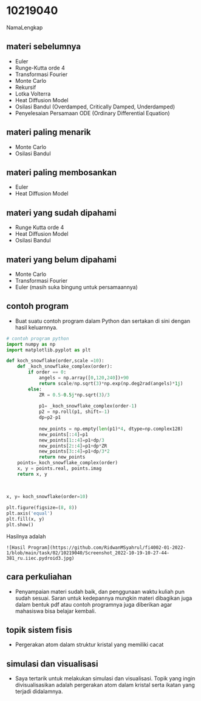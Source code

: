 # 10219040
NamaLengkap


## materi sebelumnya
+ Euler 
+ Runge-Kutta orde 4
+ Transformasi Fourier
+ Monte Carlo
+ Rekursif
+ Lotka Volterra
+ Heat Diffusion Model
+ Osilasi Bandul (Overdamped, Critically Damped, Underdamped) 
+ Penyelesaian Persamaan ODE (Ordinary Differential Equation) 



## materi paling menarik
+ Monte Carlo
+ Osilasi Bandul


## materi paling membosankan
+ Euler
+ Heat Diffusion Model


## materi yang sudah dipahami
+ Runge Kutta orde 4
+ Heat Diffusion Model
+ Osilasi Bandul


## materi yang belum dipahami
+ Monte Carlo
+ Transformasi Fourier
+ Euler (masih suka bingung untuk persamaannya) 


## contoh program
+ Buat suatu contoh program dalam Python dan sertakan di sini dengan hasil keluarnnya.

```python
# contoh program python
import numpy as np
import matplotlib.pyplot as plt

def koch_snowflake(order,scale =10):
	def _koch_snowflake_complex(order):
		if order == 0:
			angels = np.array([0,120,240])+90
			return scale/np.sqrt(3)*np.exp(np.deg2rad(angels)*1j)
		else:
			ZR = 0.5-0.5j*np.sqrt(3)/3
				
			p1= _koch_snowflake_complex(order-1)
			p2 = np.roll(p1, shift=-1)
			dp=p2-p1
				
			new_points = np.empty(len(p1)*4, dtype=np.complex128)
			new_points[::4]=p1
			new_points[1::4]=p1+dp/3
			new_points[2::4]=p1+dp*ZR
			new_points[3::4]=p1+dp/3*2
			return new_points
	points=_koch_snowflake_complex(order)
	x, y = points.real, points.imag
	return x, y
	
	
	
x, y= koch_snowflake(order=10)

plt.figure(figsize=(8, 8))
plt.axis('equal')
plt.fill(x, y)
plt.show()
```

Hasilnya adalah

```
![Hasil Program](https://github.com/RidwanMSyahrul/fi4002-01-2022-1/blob/main/task/02/10219040/Screenshot_2022-10-19-10-27-44-381_ru.iiec.pydroid3.jpg) 
```


## cara perkuliahan
+ Penyampaian materi sudah baik, dan penggunaan waktu kuliah pun sudah sesuai. Saran untuk kedepannya mungkin materi dibagikan juga dalam bentuk pdf atau contoh programnya juga diberikan agar mahasiswa bisa belajar kembali. 


## topik sistem fisis
+ Pergerakan atom dalam struktur kristal yang memiliki cacat


## simulasi dan visualisasi
+ Saya tertarik untuk melakukan simulasi dan visualisasi. Topik yang ingin divisualisasikan adalah pergerakan atom dalam kristal serta ikatan yang terjadi didalamnya. 

